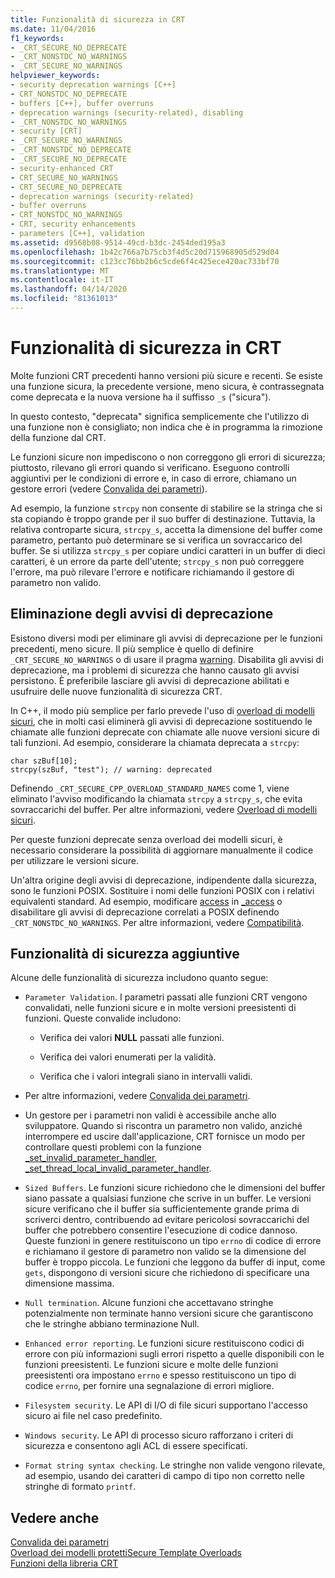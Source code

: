 ```yaml
---
title: Funzionalità di sicurezza in CRT
ms.date: 11/04/2016
f1_keywords:
- _CRT_SECURE_NO_DEPRECATE
- _CRT_NONSTDC_NO_WARNINGS
- _CRT_SECURE_NO_WARNINGS
helpviewer_keywords:
- security deprecation warnings [C++]
- CRT_NONSTDC_NO_DEPRECATE
- buffers [C++], buffer overruns
- deprecation warnings (security-related), disabling
- _CRT_NONSTDC_NO_WARNINGS
- security [CRT]
- _CRT_SECURE_NO_WARNINGS
- _CRT_NONSTDC_NO_DEPRECATE
- _CRT_SECURE_NO_DEPRECATE
- security-enhanced CRT
- CRT_SECURE_NO_WARNINGS
- CRT_SECURE_NO_DEPRECATE
- deprecation warnings (security-related)
- buffer overruns
- CRT_NONSTDC_NO_WARNINGS
- CRT, security enhancements
- parameters [C++], validation
ms.assetid: d9568b08-9514-49cd-b3dc-2454ded195a3
ms.openlocfilehash: 1b42c766a7b75cb3f4d5c20d715968905d529d04
ms.sourcegitcommit: c123cc76bb2b6c5cde6f4c425ece420ac733bf70
ms.translationtype: MT
ms.contentlocale: it-IT
ms.lasthandoff: 04/14/2020
ms.locfileid: "81361013"
---
```

# <a name="security-features-in-the-crt"></a>Funzionalità di sicurezza in CRT

Molte funzioni CRT precedenti hanno versioni più sicure e recenti. Se esiste una funzione sicura, la precedente versione, meno sicura, è contrassegnata come deprecata e la nuova versione ha il suffisso `_s` ("sicura").

In questo contesto, "deprecata" significa semplicemente che l'utilizzo di una funzione non è consigliato; non indica che è in programma la rimozione della funzione dal CRT.

Le funzioni sicure non impediscono o non correggono gli errori di sicurezza; piuttosto, rilevano gli errori quando si verificano. Eseguono controlli aggiuntivi per le condizioni di errore e, in caso di errore, chiamano un gestore errori (vedere [Convalida dei parametri](../c-runtime-library/parameter-validation.md)).

Ad esempio, la funzione `strcpy` non consente di stabilire se la stringa che si sta copiando è troppo grande per il suo buffer di destinazione. Tuttavia, la relativa controparte sicura, `strcpy_s`, accetta la dimensione del buffer come parametro, pertanto può determinare se si verifica un sovraccarico del buffer. Se si utilizza `strcpy_s` per copiare undici caratteri in un buffer di dieci caratteri, è un errore da parte dell'utente; `strcpy_s` non può correggere l'errore, ma può rilevare l'errore e notificare richiamando il gestore di parametro non valido.

## <a name="eliminating-deprecation-warnings"></a>Eliminazione degli avvisi di deprecazione

Esistono diversi modi per eliminare gli avvisi di deprecazione per le funzioni precedenti, meno sicure. Il più semplice è quello di definire `_CRT_SECURE_NO_WARNINGS` o di usare il pragma [warning](../preprocessor/warning.md). Disabilita gli avvisi di deprecazione, ma i problemi di sicurezza che hanno causato gli avvisi persistono. È preferibile lasciare gli avvisi di deprecazione abilitati e usufruire delle nuove funzionalità di sicurezza CRT.

In C++, il modo più semplice per farlo prevede l'uso di [overload di modelli sicuri](../c-runtime-library/secure-template-overloads.md), che in molti casi eliminerà gli avvisi di deprecazione sostituendo le chiamate alle funzioni deprecate con chiamate alle nuove versioni sicure di tali funzioni. Ad esempio, considerare la chiamata deprecata a `strcpy`:

```
char szBuf[10];
strcpy(szBuf, "test"); // warning: deprecated
```

Definendo `_CRT_SECURE_CPP_OVERLOAD_STANDARD_NAMES` come 1, viene eliminato l'avviso modificando la chiamata `strcpy` a `strcpy_s`, che evita sovraccarichi del buffer. Per altre informazioni, vedere [Overload di modelli sicuri](../c-runtime-library/secure-template-overloads.md).

Per queste funzioni deprecate senza overload dei modelli sicuri, è necessario considerare la possibilità di aggiornare manualmente il codice per utilizzare le versioni sicure.

Un'altra origine degli avvisi di deprecazione, indipendente dalla sicurezza, sono le funzioni POSIX. Sostituire i nomi delle funzioni POSIX con i relativi equivalenti standard. Ad esempio, modificare [access](../c-runtime-library/reference/access-crt.md) in [_access](../c-runtime-library/reference/access-waccess.md) o disabilitare gli avvisi di deprecazione correlati a POSIX definendo `_CRT_NONSTDC_NO_WARNINGS`. Per altre informazioni, vedere [Compatibilità](compatibility.md).

## <a name="additional-security-features"></a>Funzionalità di sicurezza aggiuntive

Alcune delle funzionalità di sicurezza includono quanto segue:

- `Parameter Validation`. I parametri passati alle funzioni CRT vengono convalidati, nelle funzioni sicure e in molte versioni preesistenti di funzioni. Queste convalide includono:

  - Verifica dei valori **NULL** passati alle funzioni.

  - Verifica dei valori enumerati per la validità.

  - Verifica che i valori integrali siano in intervalli validi.

- Per altre informazioni, vedere [Convalida dei parametri](../c-runtime-library/parameter-validation.md).

- Un gestore per i parametri non validi è accessibile anche allo sviluppatore. Quando si riscontra un parametro non valido, anziché interrompere ed uscire dall'applicazione, CRT fornisce un modo per controllare questi problemi con la funzione [_set_invalid_parameter_handler, _set_thread_local_invalid_parameter_handler](../c-runtime-library/reference/set-invalid-parameter-handler-set-thread-local-invalid-parameter-handler.md).

- `Sized Buffers`. Le funzioni sicure richiedono che le dimensioni del buffer siano passate a qualsiasi funzione che scrive in un buffer. Le versioni sicure verificano che il buffer sia sufficientemente grande prima di scriverci dentro, contribuendo ad evitare pericolosi sovraccarichi del buffer che potrebbero consentire l'esecuzione di codice dannoso. Queste funzioni in genere restituiscono un tipo `errno` di codice di errore e richiamano il gestore di parametro non valido se la dimensione del buffer è troppo piccola. Le funzioni che leggono da buffer di input, come `gets`, dispongono di versioni sicure che richiedono di specificare una dimensione massima.

- `Null termination`. Alcune funzioni che accettavano stringhe potenzialmente non terminate hanno versioni sicure che garantiscono che le stringhe abbiano terminazione Null.

- `Enhanced error reporting`. Le funzioni sicure restituiscono codici di errore con più informazioni sugli errori rispetto a quelle disponibili con le funzioni preesistenti. Le funzioni sicure e molte delle funzioni preesistenti ora impostano `errno` e spesso restituiscono un tipo di codice `errno`, per fornire una segnalazione di errori migliore.

- `Filesystem security`. Le API di I/O di file sicuri supportano l'accesso sicuro ai file nel caso predefinito.

- `Windows security`. Le API di processo sicuro rafforzano i criteri di sicurezza e consentono agli ACL di essere specificati.

- `Format string syntax checking`. Le stringhe non valide vengono rilevate, ad esempio, usando dei caratteri di campo di tipo non corretto nelle stringhe di formato `printf`.

## <a name="see-also"></a>Vedere anche

[Convalida dei parametri](../c-runtime-library/parameter-validation.md)<br/>
[Overload dei modelli protettiSecure Template Overloads](../c-runtime-library/secure-template-overloads.md)<br/>
[Funzioni della libreria CRT](../c-runtime-library/crt-library-features.md)
